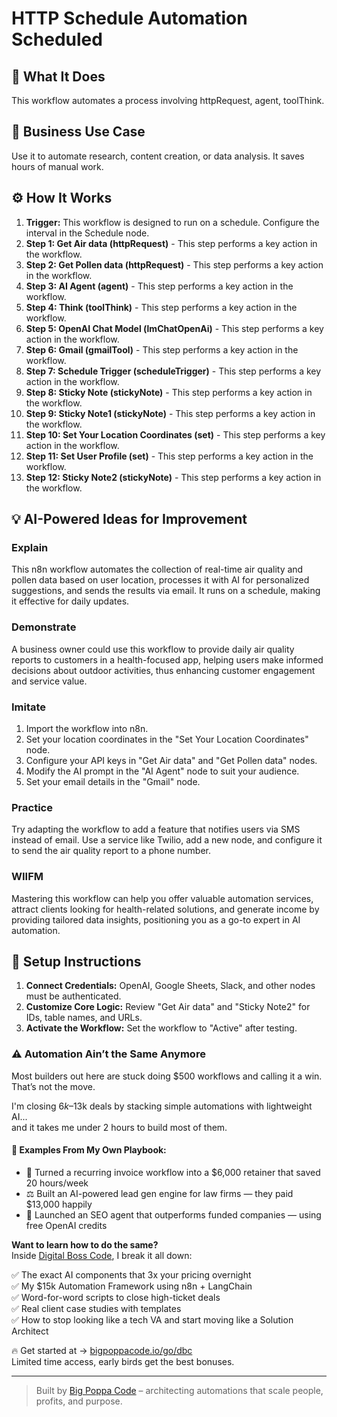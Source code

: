 # HTTP Schedule Automation Scheduled

## 🚀 What It Does
This workflow automates a process involving httpRequest, agent, toolThink.

## 💼 Business Use Case
Use it to automate research, content creation, or data analysis. It saves hours of manual work.

## ⚙️ How It Works
1.  **Trigger:** This workflow is designed to run on a schedule. Configure the interval in the Schedule node.
2. **Step 1: Get Air data (httpRequest)** - This step performs a key action in the workflow.
3. **Step 2: Get Pollen data (httpRequest)** - This step performs a key action in the workflow.
4. **Step 3: AI Agent (agent)** - This step performs a key action in the workflow.
5. **Step 4: Think (toolThink)** - This step performs a key action in the workflow.
6. **Step 5: OpenAI Chat Model (lmChatOpenAi)** - This step performs a key action in the workflow.
7. **Step 6: Gmail (gmailTool)** - This step performs a key action in the workflow.
8. **Step 7: Schedule Trigger (scheduleTrigger)** - This step performs a key action in the workflow.
9. **Step 8: Sticky Note (stickyNote)** - This step performs a key action in the workflow.
10. **Step 9: Sticky Note1 (stickyNote)** - This step performs a key action in the workflow.
11. **Step 10: Set Your Location Coordinates (set)** - This step performs a key action in the workflow.
12. **Step 11: Set User Profile (set)** - This step performs a key action in the workflow.
13. **Step 12: Sticky Note2 (stickyNote)** - This step performs a key action in the workflow.

## 💡 AI-Powered Ideas for Improvement
### Explain
This n8n workflow automates the collection of real-time air quality and pollen data based on user location, processes it with AI for personalized suggestions, and sends the results via email. It runs on a schedule, making it effective for daily updates.

### Demonstrate
A business owner could use this workflow to provide daily air quality reports to customers in a health-focused app, helping users make informed decisions about outdoor activities, thus enhancing customer engagement and service value.

### Imitate
1. Import the workflow into n8n.
2. Set your location coordinates in the "Set Your Location Coordinates" node.
3. Configure your API keys in "Get Air data" and "Get Pollen data" nodes.
4. Modify the AI prompt in the "AI Agent" node to suit your audience.
5. Set your email details in the "Gmail" node.

### Practice
Try adapting the workflow to add a feature that notifies users via SMS instead of email. Use a service like Twilio, add a new node, and configure it to send the air quality report to a phone number.

### WIIFM
Mastering this workflow can help you offer valuable automation services, attract clients looking for health-related solutions, and generate income by providing tailored data insights, positioning you as a go-to expert in AI automation.

## 🔧 Setup Instructions
1. **Connect Credentials:** OpenAI, Google Sheets, Slack, and other nodes must be authenticated.
2. **Customize Core Logic:** Review "Get Air data" and "Sticky Note2" for IDs, table names, and URLs.
3. **Activate the Workflow:** Set the workflow to "Active" after testing.

### ⚠️ Automation Ain’t the Same Anymore

Most builders out here are stuck doing $500 workflows and calling it a win.  
That’s not the move.  

I'm closing $6k–$13k deals by stacking simple automations with lightweight AI...  
and it takes me under 2 hours to build most of them.

#### 🧠 Examples From My Own Playbook:
- 🔁 Turned a recurring invoice workflow into a $6,000 retainer that saved 20 hours/week  
- ⚖️ Built an AI-powered lead gen engine for law firms — they paid $13,000 happily  
- 🚀 Launched an SEO agent that outperforms funded companies — using free OpenAI credits  

**Want to learn how to do the same?**  
Inside [Digital Boss Code](https://bigpoppacode.io/go/dbc), I break it all down:

✅ The exact AI components that 3x your pricing overnight  
✅ My $15k Automation Framework using n8n + LangChain  
✅ Word-for-word scripts to close high-ticket deals  
✅ Real client case studies with templates  
✅ How to stop looking like a tech VA and start moving like a Solution Architect  

🔥 Get started at → [bigpoppacode.io/go/dbc](https://bigpoppacode.io/go/dbc)  
Limited time access, early birds get the best bonuses.

---
> Built by [Big Poppa Code](https://bigpoppacode.io) – architecting automations that scale people, profits, and purpose.
